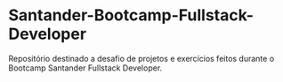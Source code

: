 # Santander-Bootcamp-Fullstack-Developer
Repositório destinado a desafio de projetos e exercícios feitos durante o Bootcamp Santander Fullstack Developer.
